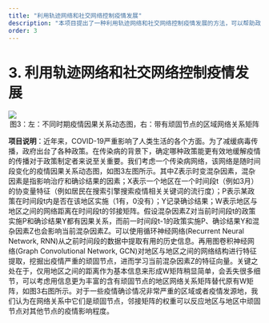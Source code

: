 ```yaml
---
title: "利用轨迹网络和社交网络控制疫情发展"
description: "本项目提出了一种利用轨迹网络和社交网络控制疫情发展的方法，可以帮助政策制定者确定哪种政策能更有效地缓解疫情的传播。"
order: 3
---
```


# 3. 利用轨迹网络和社交网络控制疫情发展

<img src="/images/projects/pj_3.jpg" />

<center>图3：左：不同时期疫情因果关系动态图，右：带有顽固节点的区域网络关系矩阵</center>

**项目说明**：近年来，COVID-19严重影响了人类生活的各个方面。为了减缓病毒传播，政府出台了各种政策。在传染病的背景下，确定哪种政策能更有效地缓解疫情的传播对于政策制定者来说至关重要。我们考虑一个传染病网络，该网络是随时间段变化的疫情因果关系动态图，如图3左图所示。其中Z表示时变混杂因素，混杂因素是指影响治疗和确诊结果的因素；X表示一个地区在一个时间段t（例如3月）的协变量特征（例如居民在搜索引擎搜索疫情相关关键词的流行度）；P表示某政策在时间段t内是否在该地区实施（1有，0没有）；Y记录确诊结果；W表示地区与地区之间的网络距离在时间段t的邻接矩阵。假设混杂因素Z对当前时间段t的政策实施P和确诊结果Y都有因果关系，而前一时间段t-1的政策实施P、确诊结果Y和混杂因素Z也会影响当前混杂因素Z。可以使用循环神经网络(Recurrent Neural Network, RNN)从之前时间段的数据中提取有用的历史信息。再用图卷积神经网络(Graph Convolutional Network, GCN)对地区与地区之间的网络结构进行特征提取，挖掘出疫情严重的顽固节点，进而学习当前混杂因素Z的特征向量。关键之处在于，仅用地区之间的距离作为基本信息来形成W矩阵稍显简单，会丢失很多细节，可以考虑用信息更为丰富的含有顽固节点的地区网络关系矩阵替代原有W矩阵，如图3右图所示。对于一些疫情确诊情况非常严重的区域或者疫情发源地，我们认为在网络关系中它们是顽固节点，邻接矩阵的权重可以反应地区与地区中顽固节点对其他节点的疫情影响程度。